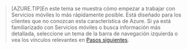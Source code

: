 
>[AZURE.TIP]En este tema se muestra cómo empezar a trabajar con Servicios móviles lo más rápidamente posible. Está diseñado para los clientes que no conozcan esta característica de Azure. Si ya está familiarizado con Servicios móviles o busca información más detallada, seleccione un tema de la barra de navegación izquierda o vea los vínculos relevantes en [Pasos siguientes](#next-steps).

<!---HONumber=Oct15_HO2-->